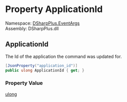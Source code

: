 # Property ApplicationId

Namespace: [DSharpPlus.EventArgs](DSharpPlus.EventArgs.md)  
Assembly: DSharpPlus.dll

## <a id="DSharpPlus_EventArgs_ApplicationCommandPermissionsUpdatedEventArgs_ApplicationId"></a>ApplicationId

The Id of the application the command was updated for.

```csharp
[JsonProperty("application_id")]
public ulong ApplicationId { get; }
```

### Property Value

[ulong](https://learn.microsoft.com/dotnet/api/system.uint64)

